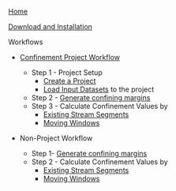 [Home](https://github.com/SouthForkResearch/confinementtool/wiki)

[Download and Installation](https://github.com/SouthForkResearch/confinementtool/wiki/Download-and-Installation)

Workflows

* [Confinement Project Workflow](https://github.com/SouthForkResearch/ConfinementTool/wiki/About-Confinement-Projects)
  * Step 1 - Project Setup
    * [Create a Project](https://github.com/SouthForkResearch/ConfinementTool/wiki/Create-a-Project) 
    * [Load Input Datasets](https://github.com/SouthForkResearch/ConfinementTool/wiki/Load-Input-Datasets) to the project
  * Step 2 - [Generate confining margins](https://github.com/SouthForkResearch/ConfinementTool/wiki/Generate-Confining-Margins) 
  * Step 3 - Calculate Confinement Values by 
    * [Existing Stream Segments](https://github.com/SouthForkResearch/ConfinementTool/wiki/Calculating-Confinement)
    * [Moving Windows](MovingWindowTool)

* Non-Project Workflow
    * Step 1- [Generate confining margins](https://github.com/SouthForkResearch/ConfinementTool/wiki/Generate-Confining-Margins) 
    * Step 2 -  Calculate Confinement Values by
      * [Existing Stream Segments](https://github.com/SouthForkResearch/ConfinementTool/wiki/Calculating-Confinement)
      * [Moving Windows](MovingWindowTool)

